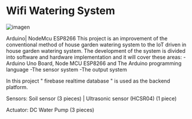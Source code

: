 # Wifi Watering System

![imagen](https://i.imgur.com/DEPwjmO.jpg)

Arduino| NodeMcu ESP8266
This project is an improvement of the conventional method of house garden watering system to the IoT driven in house garden watering system. The development of the system is divided into software and hardware implementation and it will cover these areas: -Arduino Uno Board, Node MCU ESP8266 and The Arduino programming language -The sensor system -The output system

In this project " firebase realtime database " is used as the backend platform.

Sensors: Soil sensor (3 pieces) | Ultrasonic sensor (HCSR04) (1 piece)

Actuator: DC Water Pump (3 pieces)

